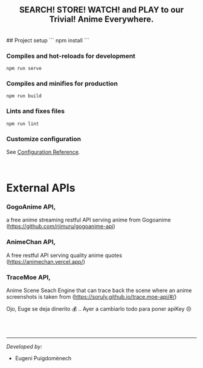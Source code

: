 
<div align="center"><h2>SEARCH! STORE! WATCH! and PLAY to our Trivial! Anime Everywhere.</h2></div>

<br>
## Project setup
```
npm install
```

### Compiles and hot-reloads for development
```
npm run serve
```

### Compiles and minifies for production
```
npm run build
```

### Lints and fixes files
```
npm run lint
```

### Customize configuration
See [Configuration Reference](https://cli.vuejs.org/config/).

<br>

# External APIs

### GogoAnime API,
a free anime streaming restful API serving anime from Gogoanime (https://github.com/riimuru/gogoanime-api)

### AnimeChan API,
A free restful API serving quality anime quotes (https://animechan.vercel.app/)

### TraceMoe API,
Anime Scene Seach Engine that can trace back the scene where an anime screenshots is taken from (https://soruly.github.io/trace.moe-api/#/)

Ojo, Euge se deja dinerito :moneybag: .. Ayer a cambiarlo todo para poner apiKey :persevere:

<br>

<br>
<hr>

_Developed by:_

* Eugeni Puigdomènech

